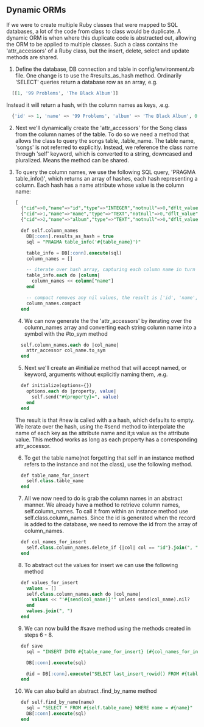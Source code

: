## Dynamic ORMs

If we were to create multiple Ruby classes that were mapped to SQL databases, a lot of the code from class to class would be duplicate. A dynamic ORM is when where this duplicate code is abstracted out, allowing the ORM to be applied to multiple classes. Such a class contains the 'attr_accessors' of a Ruby class, but the insert, delete, select and update methods are shared.

1. Define the database, DB connection and table in config/environment.rb file. One change is to use the #results_as_hash method. Ordinarily 'SELECT' queries return a database row as an array, e.g.

```sql
  [[1, '99 Problems', 'The Black Album']]
```

Instead it will return a hash, with the column names as keys, .e.g.

```sql
  {'id' => 1, 'name' => '99 Problems', 'album' => 'The Black Album', 0 => 1, 1 => '99 Problems', 2 => 'the Black Album'}
```

2. Next we'll dynamically create the 'attr_accessors' for the Song class from the column names of the table. To do so we need a method that allows the class to query the songs table, .table_name. The table name, 'songs' is not referred to explicitly. Instead, we reference the class name through 'self' keyword, which is converted to a string, downcased and pluralized. Means the method can be shared.

3. To query the column names, we use the following SQL query, 'PRAGMA table_info(<table name>)', which returns an array of hashes, each hash representing a column. Each hash has a name attribute whose value is the column name:

```sql
[
  {"cid"=>0,"name"=>"id","type"=>"INTEGER","notnull"=>0,"dflt_value"=>nil,"pk"=>1,0=>0,1=>"id",2=>"INTEGER",3=>0,4=>nil,5=>1},
  {"cid"=>1,"name"=>"name","type"=>"TEXT","notnull"=>0,"dflt_value"=>nil,"pk"=>0,0=>1,1=>"name",2=>"TEXT",3=>0,4=>nil,5=>0},
  {"cid"=>2,"name"=>"album","type"=>"TEXT","notnull"=>0,"dflt_value"=>nil,"pk"=>0,0=>2,1=>"album",2=>"TEXT",3=>0,4=>nil,5=>0}]
```

```sql
  def self.column_names
    DB[:conn].results_as_hash = true
    sql = "PRAGMA table_info('#{table_name}')"

    table_info = DB[:conn].execute(sql)
    column_names = []

    -- iterate over hash array, capturing each column name in turn
    table_info.each do |column|
      column_names << column["name"]
    end

    -- compact removes any nil values, the result is ['id', 'name', 'album']
    column_names.compact
  end
```

4. We can now generate the the 'attr_accessors' by iterating over the column_names array and converting each string column name into a symbol with the #to_sym method

```sql
  self.column_names.each do |col_name|
    attr_accessor col_name.to_sym
  end
```

5. Next we'll create an #initialize method that will accept named, or keyword, arguments without explicitly naming them, .e.g.

```sql
  def initialize(options={})
    options.each do |property, value|
      self.send("#{property}=", value)
    end
  end
```

The result is that #new is called with a a hash, which defaults to empty. We iterate over the hash, using the #send method to interpolate the name of each key as the attribute name and it;s value as the attribute value. This method works as long as each property has a corresponding attr_accessor.

6. To get the table name(not forgetting that self in an instance method refers to the instance and not the class), use the following method.

```sql
  def table_name_for_insert
    self.class.table_name
  end
```

7. All we now need to do is grab the column names in an abstract manner. We already have a method to retrieve column names, self.column_names. To call it from within an instance method use self.class.column_names. Since the id is generated when the record is added to the database, we need to remove the id from the array of column_names.

```sql
  def col_names_for_insert
    self.class.column_names.delete_if {|col| col == "id"}.join(", ")
  end
```

8. To abstract out the values for insert we can use the following method

```sql
  def values_for_insert
    values = []
    self.class.column_names.each do |col_name|
      values << "'#{send(col_name)}'" unless send(col_name).nil?
    end
    values.join(", ")
  end
```

9. We can now build the #save method using the methods created in steps 6 - 8.

```sql
  def save
    sql = "INSERT INTO #{table_name_for_insert} (#{col_names_for_insert}) VALUES (#{values_for_insert})"

    DB[:conn].execute(sql)

    @id = DB[:conn].execute("SELECT last_insert_rowid() FROM #{table_name_for_insert}")[0][0]
  end
```

10. We can also build an abstract .find_by_name method

```sql
  def self.find_by_name(name)
    sql = "SELECT * FROM #{self.table_name} WHERE name = #{name}"
    DB[:conn].execute(sql)
  end
```
